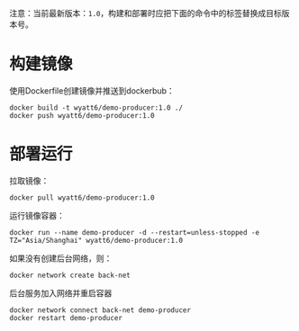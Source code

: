 注意：当前最新版本：`1.0`，构建和部署时应把下面的命令中的标签替换成目标版本号。

# 构建镜像

使用Dockerfile创建镜像并推送到dockerbub：

```shell
docker build -t wyatt6/demo-producer:1.0 ./
docker push wyatt6/demo-producer:1.0
```

# 部署运行

拉取镜像：

```shell
docker pull wyatt6/demo-producer:1.0
```

运行镜像容器：

```shell
docker run --name demo-producer -d --restart=unless-stopped -e TZ="Asia/Shanghai" wyatt6/demo-producer:1.0
```

如果没有创建后台网络，则：

```shell
docker network create back-net
```

后台服务加入网络并重启容器

```shell
docker network connect back-net demo-producer
docker restart demo-producer
```


